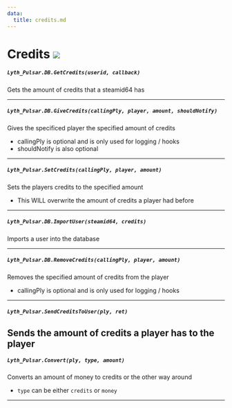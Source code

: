 ```yaml
---
data:
  title: credits.md
---
```


# Credits ![](http://localhost:3000/server.png)

##### `Lyth_Pulsar.DB.GetCredits(userid, callback)`
  Gets the amount of credits that a steamid64 has

---
##### `Lyth_Pulsar.DB.GiveCredits(callingPly, player, amount, shouldNotify)`
  Gives the specificed player the specified amount of credits
  - callingPly is optional and is only used for logging / hooks
  - shouldNotify is also optional

---
##### `Lyth_Pulsar.SetCredits(callingPly, player, amount)`
  Sets the players credits to the specified amount
  - This WILL overwrite the amount of credits a player had before

---
##### `Lyth_Pulsar.DB.ImportUser(steamid64, credits)`
  Imports a user into the database

---
##### `Lyth_Pulsar.DB.RemoveCredits(callingPly, player, amount)`
  Removes the specified amount of credits from the player
  - callingPly is optional and is only used for logging / hooks

---
##### `Lyth_Pulsar.SendCreditsToUser(ply, ret)`
  Sends the amount of credits a player has to the player
---
##### `Lyth_Pulsar.Convert(ply, type, amount)`
  Converts an amount of money to credits or the other way around
  - `type` can be either `credits` or `money`
---